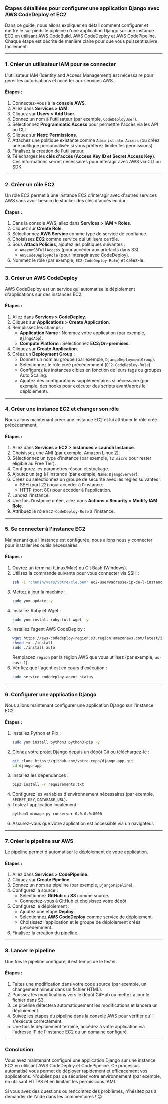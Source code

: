 ### **Étapes détaillées pour configurer une application Django avec AWS CodeDeploy et EC2**

Dans ce guide, nous allons expliquer en détail comment configurer et mettre le sur pieds le pipleine d'une application Django sur une instance EC2 en utilisant AWS CodeBuild, AWS CodeDeploy et AWS CodePipeline. Chaque étape est décrite de manière claire pour que vous puissent suivre facilement.

---

### **1. Créer un utilisateur IAM pour se connecter**
L'utilisateur IAM (Identity and Access Management) est nécessaire pour gérer les autorisations et accéder aux services AWS.

#### **Étapes :**
1. Connectez-vous à la **console AWS**.
2. Allez dans **Services > IAM**.
3. Cliquez sur **Users > Add User**.
4. Donnez un nom à l'utilisateur (par exemple, `CodeDeployUser`).
5. Sélectionnez **Programmatic Access** pour permettre l'accès via les API ou CLI.
6. Cliquez sur **Next: Permissions**.
7. Attachez une politique existante comme `AdministratorAccess` (ou créez une politique personnalisée si vous préférez limiter les permissions).
8. Finalisez la création de l'utilisateur.
9. Téléchargez les **clés d'accès (Access Key ID et Secret Access Key)**. Ces informations seront nécessaires pour interagir avec AWS via CLI ou SDK.

---

### **2. Créer un rôle EC2**
Un rôle EC2 permet à une instance EC2 d'interagir avec d'autres services AWS sans avoir besoin de stocker des clés d'accès en dur.

#### **Étapes :**
1. Dans la console AWS, allez dans **Services > IAM > Roles**.
2. Cliquez sur **Create Role**.
3. Sélectionnez **AWS Service** comme type de service de confiance.
4. Choisissez **EC2** comme service qui utilisera ce rôle.
5. Sous **Attach Policies**, ajoutez les politiques suivantes :
   - `AmazonS3FullAccess` (pour accéder aux artefacts dans S3).
   - `AWSCodeDeployRole` (pour interagir avec CodeDeploy).
6. Nommez le rôle (par exemple, `EC2-CodeDeploy-Role`) et créez-le.

---

### **3. Créer un AWS CodeDeploy**
AWS CodeDeploy est un service qui automatise le déploiement d'applications sur des instances EC2.

#### **Étapes :**
1. Allez dans **Services > CodeDeploy**.
2. Cliquez sur **Applications > Create Application**.
3. Remplissez les champs :
   - **Application Name** : Nommez votre application (par exemple, `DjangoApp`).
   - **Compute Platform** : Sélectionnez **EC2/On-premises**.
4. Cliquez sur **Create Application**.
5. Créez un **Deployment Group** :
   - Donnez un nom au groupe (par exemple, `DjangoDeploymentGroup`).
   - Sélectionnez le rôle créé précédemment (`EC2-CodeDeploy-Role`).
   - Configurez les instances cibles en fonction de leurs tags ou groupes Auto Scaling.
   - Ajoutez des configurations supplémentaires si nécessaire (par exemple, des hooks pour exécuter des scripts avant/après le déploiement).

---

### **4. Créer une instance EC2 et changer son rôle**
Nous allons maintenant créer une instance EC2 et lui attribuer le rôle créé précédemment.

#### **Étapes :**
1. Allez dans **Services > EC2 > Instances > Launch Instance**.
2. Choisissez une AMI (par exemple, Amazon Linux 2).
3. Sélectionnez un type d'instance (par exemple, `t2.micro` pour rester éligible au Free Tier).
4. Configurez les paramètres réseau et stockage.
5. Ajoutez un tag à l'instance (par exemple, `Name:DjangoServer`).
6. Créez ou sélectionnez un groupe de sécurité avec les règles suivantes :
   - SSH (port 22) pour accéder à l'instance.
   - HTTP (port 80) pour accéder à l'application.
7. Lancez l'instance.
8. Une fois l'instance créée, allez dans **Actions > Security > Modify IAM Role**.
9. Attribuez le rôle `EC2-CodeDeploy-Role` à l'instance.

---

### **5. Se connecter à l'instance EC2**
Maintenant que l'instance est configurée, nous allons nous y connecter pour installer les outils nécessaires.

#### **Étapes :**
1. Ouvrez un terminal (Linux/Mac) ou Git Bash (Windows).
2. Utilisez la commande suivante pour vous connecter via SSH :
   ```bash
   ssh -i "chemin/vers/votre/cle.pem" ec2-user@adresse-ip-de-l-instance
   ```
3. Mettez à jour la machine :
   ```bash
   sudo yum update -y
   ```
4. Installez Ruby et Wget :
   ```bash
   sudo yum install ruby-full wget -y
   ```
5. Installez l'agent AWS CodeDeploy :
   ```bash
   wget https://aws-codedeploy-region.s3.region.amazonaws.com/latest/install
   chmod +x ./install
   sudo ./install auto
   ```
   Remplacez `region` par la région AWS que vous utilisez (par exemple, `us-east-1`).
6. Vérifiez que l'agent est en cours d'exécution :
   ```bash
   sudo service codedeploy-agent status
   ```

---

### **6. Configurer une application Django**
Nous allons maintenant configurer une application Django sur l'instance EC2.

#### **Étapes :**
1. Installez Python et Pip :
   ```bash
   sudo yum install python3 python3-pip -y
   ```
2. Clonez votre projet Django depuis un dépôt Git ou téléchargez-le :
   ```bash
   git clone https://github.com/votre-repo/django-app.git
   cd django-app
   ```
3. Installez les dépendances :
   ```bash
   pip3 install -r requirements.txt
   ```
4. Configurez les variables d'environnement nécessaires (par exemple, `SECRET_KEY`, `DATABASE_URL`).
5. Testez l'application localement :
   ```bash
   python3 manage.py runserver 0.0.0.0:8000
   ```
6. Assurez-vous que votre application est accessible via un navigateur.

---

### **7. Créer le pipeline sur AWS**
Le pipeline permet d'automatiser le déploiement de votre application.

#### **Étapes :**
1. Allez dans **Services > CodePipeline**.
2. Cliquez sur **Create Pipeline**.
3. Donnez un nom au pipeline (par exemple, `DjangoPipeline`).
4. Configurez la source :
   - Sélectionnez **GitHub** ou **S3** comme source.
   - Connectez-vous à GitHub et choisissez votre dépôt.
5. Configurez le déploiement :
   - Ajoutez une étape **Deploy**.
   - Sélectionnez **AWS CodeDeploy** comme service de déploiement.
   - Choisissez l'application et le groupe de déploiement créés précédemment.
6. Finalisez la création du pipeline.

---

### **8. Lancer le pipeline**
Une fois le pipeline configuré, il est temps de le tester.

#### **Étapes :**
1. Faites une modification dans votre code source (par exemple, un changement mineur dans un fichier HTML).
2. Poussez les modifications vers le dépôt GitHub ou mettez à jour le fichier dans S3.
3. Le pipeline détectera automatiquement les modifications et lancera un déploiement.
4. Suivez les étapes du pipeline dans la console AWS pour vérifier qu'il s'exécute correctement.
5. Une fois le déploiement terminé, accédez à votre application via l'adresse IP de l'instance EC2 ou un domaine configuré.

---

### **Conclusion**
Vous avez maintenant configuré une application Django sur une instance EC2 en utilisant AWS CodeDeploy et CodePipeline. Ce processus automatisé vous permet de déployer rapidement et efficacement vos applications. N'oubliez pas de sécuriser votre environnement (par exemple, en utilisant HTTPS et en limitant les permissions IAM).

Si vous avez des questions ou rencontrez des problèmes, n'hésitez pas à demander de l'aide dans les commentaires ! 😊
